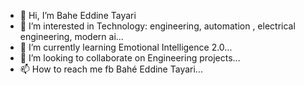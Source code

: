- 👋 Hi, I’m Bahe Eddine Tayari
- 👀 I’m interested in Technology: engineering, automation , electrical engineering, modern ai...
- 🌱 I’m currently learning Emotional Intelligence 2.0...
- 💞️ I’m looking to collaborate on Engineering projects...
- 📫 How to reach me fb Bahé Eddine Tayari...

<!---
The001boh/The001boh is a ✨ special ✨ repository because its `README.md` (this file) appears on your GitHub profile.
You can click the Preview link to take a look at your changes.
--->

